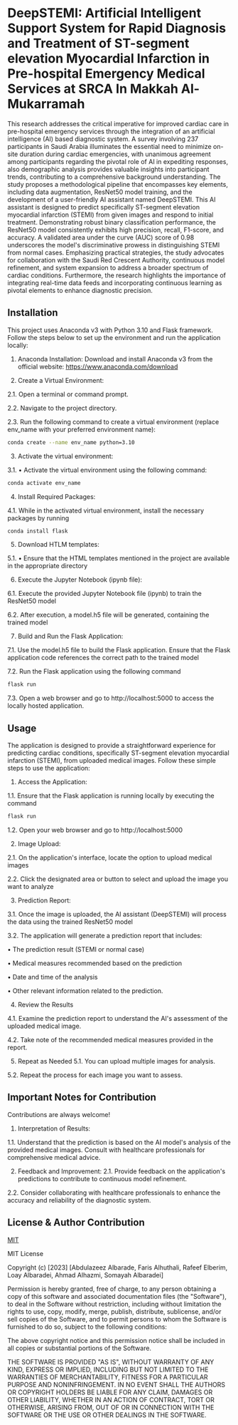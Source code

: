 
# DeepSTEMI: Artificial Intelligent Support System for Rapid Diagnosis and Treatment of ST-segment elevation Myocardial Infarction in Pre-hospital Emergency Medical Services at SRCA In Makkah Al-Mukarramah

This research addresses the critical imperative for improved cardiac care in pre-hospital emergency services through the integration of an artificial intelligence (AI) based diagnostic system. A survey involving 237 participants in Saudi Arabia illuminates the essential need to minimize on-site duration during cardiac emergencies, with unanimous agreement among participants regarding the pivotal role of AI in expediting responses, also demographic analysis provides valuable insights into participant trends, contributing to a comprehensive background understanding. The study proposes a methodological pipeline that encompasses key elements, including data augmentation, ResNet50 model training, and the development of a user-friendly AI assistant named DeepSTEMI. This AI assistant is designed to predict specifically ST-segment elevation myocardial infarction (STEMI) from given images and respond to initial treatment. Demonstrating robust binary classification performance, the ResNet50 model consistently exhibits high precision, recall, F1-score, and accuracy. A validated area under the curve (AUC) score of 0.98 underscores the model's discriminative prowess in distinguishing STEMI from normal cases. Emphasizing practical strategies, the study advocates for collaboration with the Saudi Red Crescent Authority, continuous model refinement, and system expansion to address a broader spectrum of cardiac conditions. Furthermore, the research highlights the importance of integrating real-time data feeds and incorporating continuous learning as pivotal elements to enhance diagnostic precision.




## Installation

This project uses Anaconda v3 with Python 3.10 and Flask framework. Follow the steps below to set up the environment and run the application locally:
1. Anaconda Installation: 
Download and install Anaconda v3 from the official website: https://www.anaconda.com/download

2. Create a Virtual Environment:

2.1. Open a terminal or command prompt.

2.2. Navigate to the project directory.

2.3. Run the following command to create a virtual environment (replace env_name with your preferred environment name):

```bash
conda create --name env_name python=3.10 
```

3. Activate the virtual environment:

3.1. •	Activate the virtual environment using the following command:

```bash
conda activate env_name 
```

4. Install Required Packages:

4.1. While in the activated virtual environment, install the necessary packages by running

```bash
conda install flask  
```

5. Download HTLM templates:

5.1. •	Ensure that the HTML templates mentioned in the project are available in the appropriate directory

6. Execute the Jupyter Notebook (ipynb file):

6.1. Execute the provided Jupyter Notebook file (ipynb) to train the ResNet50 model

6.2. After execution, a model.h5 file will be generated, containing the trained model

7. Build and Run the Flask Application:

7.1. Use the model.h5 file to build the Flask application. Ensure that the Flask application code references the correct path to the trained model

7.2. Run the Flask application using the following command

```bash
flask run   
```

7.3. Open a web browser and go to http://localhost:5000 to access the locally hosted application.

    
## Usage
The application is designed to provide a straightforward experience for predicting cardiac conditions, specifically ST-segment elevation myocardial infarction (STEMI), from uploaded medical images. Follow these simple steps to use the application:

1. Access the Application:

1.1. Ensure that the Flask application is running locally by executing the command

```bash
flask run 
```

1.2. Open your web browser and go to http://localhost:5000


2. Image Upload:

2.1. On the application's interface, locate the option to upload medical images

2.2. Click the designated area or button to select and upload the image you want to analyze


3. Prediction Report:

3.1. Once the image is uploaded, the AI assistant (DeepSTEMI) will process the data using the trained ResNet50 model

3.2. The application will generate a prediction report that includes:

•	The prediction result (STEMI or normal case)

•	Medical measures recommended based on the prediction

•	Date and time of the analysis

•	Other relevant information related to the prediction.

4. Review the Results

4.1. Examine the prediction report to understand the AI's assessment of the uploaded medical image.

4.2. Take note of the recommended medical measures provided in the report.

5. Repeat as Needed
5.1. You can upload multiple images for analysis.

5.2. Repeat the process for each image you want to assess.



## Important Notes for Contribution

Contributions are always welcome!

1. Interpretation of Results:

1.1. Understand that the prediction is based on the AI model's analysis of the provided medical images. Consult with healthcare professionals for comprehensive medical advice.

2. Feedback and Improvement:
2.1. Provide feedback on the application's predictions to contribute to continuous model refinement.

2.2. Consider collaborating with healthcare professionals to enhance the accuracy and reliability of the diagnostic system.


## License & Author Contribution

[MIT](https://choosealicense.com/licenses/mit/)

MIT License

Copyright (c) [2023] [Abdulazeez Albarade, Faris Alhuthali, Rafeef Elberim, Loay Albaradei, Ahmad Alhazmi, Somayah Albaradei]

Permission is hereby granted, free of charge, to any person obtaining a copy
of this software and associated documentation files (the "Software"), to deal
in the Software without restriction, including without limitation the rights
to use, copy, modify, merge, publish, distribute, sublicense, and/or sell
copies of the Software, and to permit persons to whom the Software is
furnished to do so, subject to the following conditions:

The above copyright notice and this permission notice shall be included in all
copies or substantial portions of the Software.

THE SOFTWARE IS PROVIDED "AS IS", WITHOUT WARRANTY OF ANY KIND, EXPRESS OR
IMPLIED, INCLUDING BUT NOT LIMITED TO THE WARRANTIES OF MERCHANTABILITY,
FITNESS FOR A PARTICULAR PURPOSE AND NONINFRINGEMENT. IN NO EVENT SHALL THE
AUTHORS OR COPYRIGHT HOLDERS BE LIABLE FOR ANY CLAIM, DAMAGES OR OTHER
LIABILITY, WHETHER IN AN ACTION OF CONTRACT, TORT OR OTHERWISE, ARISING FROM,
OUT OF OR IN CONNECTION WITH THE SOFTWARE OR THE USE OR OTHER DEALINGS IN THE
SOFTWARE.
